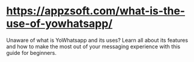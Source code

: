 # https://appzsoft.com/what-is-the-use-of-yowhatsapp/
Unaware of what is YoWhatsapp and its uses? Learn all about its features and how to make the most out of your messaging experience with this guide for beginners.
